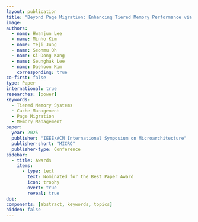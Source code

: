 ```yaml
---
layout: publication
title: "Beyond Page Migration: Enhancing Tiered Memory Performance via Integrated Last-Level Cache Management and Page Migration"
image:
authors:
  - name: Hwanjun Lee
  - name: Minho Kim
  - name: Yeji Jung
  - name: Seonmu Oh
  - name: Ki-Dong Kang
  - name: Seunghak Lee
  - name: Daehoon Kim
    corresponding: true
co-first: false 
type: Paper
international: true
researches: [power]
keywords:
  - Tiered Memory Systems
  - Cache Management
  - Page Migration
  - Memory Management
paper:
  year: 2025
  publisher: "IEEE/ACM International Symposium on Microarchitecture"
  publisher-short: "MICRO"
  publisher-type: Conference
sidebar:
  - title: Awards
    items:
      - type: text
        text: Nominated for the Best Paper Award
        icon: trophy
        overt: true
        reveal: true
doi: 
components: [abstract, keywords, topics]
hidden: false
---
```

